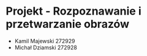 # Projekt - Rozpoznawanie i przetwarzanie obrazów

- Kamil Majewski 272929
- Michał Dziamski 272928

